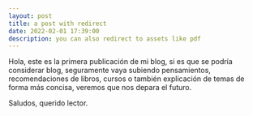 ```yaml
---
layout: post
title: a post with redirect
date: 2022-02-01 17:39:00
description: you can also redirect to assets like pdf
---
```


Hola, este es la primera publicación de mi blog, si es que se podría considerar blog, seguramente vaya subiendo pensamientos, recomendaciones de libros, cursos o también explicación de temas de forma más concisa, veremos que nos depara el futuro.

Saludos, querido lector.